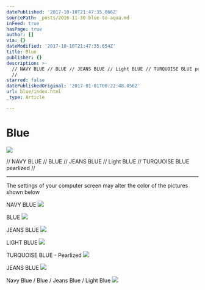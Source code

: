 ```yaml
---
datePublished: '2017-10-10T21:47:35.866Z'
sourcePath: _posts/2016-11-30-blue-to-aqua.md
inFeed: true
hasPage: true
author: []
via: {}
dateModified: '2017-10-10T21:47:35.654Z'
title: Blue
publisher: {}
description: >-
  // NAVY BLUE // BLUE // JEANS BLUE // Light BLUE // TURQUOISE BLUE pearlized
  //
starred: false
datePublishedOriginal: '2017-01-01T00:22:48.056Z'
url: blue/index.html
_type: Article

---
```

# Blue
![](https://the-grid-user-content.s3-us-west-2.amazonaws.com/52391342-97db-494a-9fe2-d1f1569e1b5f.jpg)

// NAVY BLUE // BLUE // JEANS BLUE // Light BLUE // TURQUOISE BLUE pearlized //

---

The settings of your computer screen may alter the color of the pictures shown below

NAVY BLUE
![](https://the-grid-user-content.s3-us-west-2.amazonaws.com/3663b79f-53d1-4eef-bcf1-f10b9e36342b.jpg)

BLUE
![](https://the-grid-user-content.s3-us-west-2.amazonaws.com/7ed7b4b0-684a-445b-a919-0da1e8f8d5ea.jpg)

JEANS BLUE
![](https://the-grid-user-content.s3-us-west-2.amazonaws.com/254777f7-b47f-4abf-a6ea-6188f73073c3.jpg)

LIGHT BLUE
![](https://the-grid-user-content.s3-us-west-2.amazonaws.com/37182cdd-7879-4795-90c2-7c13810a0de5.jpg)

TURQUOISE BLUE - Pearlized
![](https://the-grid-user-content.s3-us-west-2.amazonaws.com/4b5fcd3d-083c-4644-8107-c32935b7b13a.jpg)

JEANS BLUE
![](https://the-grid-user-content.s3-us-west-2.amazonaws.com/79038c9b-6c37-4f0d-9a85-80e7e3aa106d.jpg)

Navy Blue / Blue / Jeans Blue / Light Blue
![](https://the-grid-user-content.s3-us-west-2.amazonaws.com/0a786af9-b1d3-42df-b3cf-1a49d0ae102b.jpg)